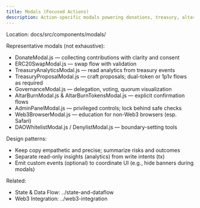 ```yaml
---
title: Modals (Focused Actions)
description: Action-specific modals powering donations, treasury, altar, governance, and more.
---
```


Location: docs/src/components/modals/

Representative modals (not exhaustive):

- DonateModal.js — collecting contributions with clarity and consent
- ERC20SwapModal.js — swap flow with validation
- TreasuryAnalyticsModal.js — read analytics from treasury events
- TreasuryProposalModal.js — craft proposals; dual-token or 1p1v flows as required
- GovernanceModal.js — delegation, voting, quorum visualization
- AltarBurnModal.js & AltarBurnTokensModal.js — explicit confirmation flows
- AdminPanelModal.js — privileged controls; lock behind safe checks
- Web3BrowserModal.js — education for non-Web3 browsers (esp. Safari)
- DAOWhitelistModal.js / DenylistModal.js — boundary-setting tools

Design patterns:

- Keep copy empathetic and precise; summarize risks and outcomes
- Separate read-only insights (analytics) from write intents (tx)
- Emit custom events (optional) to coordinate UI (e.g., hide banners during modals)

Related:

- State & Data Flow: ../state-and-dataflow
- Web3 Integration: ../web3-integration


